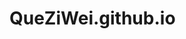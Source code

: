 # QueZiWei.github.io
<!DOCTYPE html PUBLIC "-//W3C//DTD HTML 4.01//EN">
<html>
<head>
  <title>CV</title>
  <style type="text/css">
  <link rel="stylesheet" href="mystyle.css">
</head>

<body>

<!-- 目录 -->
<ul class="navbar">
  <li><a href="index.html">mian page</a>
  <li><a href="musings.html">link1</a>
  <li><a href="town.html">link2</a>
  <li><a href="links.html">link3</a>
</ul>

<!-- 主要内容 -->
<h1>CV</h1>

<p>NAME: QUE ZI WEI
<p>Sex: male

<p>Birthday :04/08/1999
<p>Nation: Fu Jian China

<p>Phone number :
15059900518



<p>email: mbt1709313@xmu.edu.my


<!-- 签名和日期 -->
<address>EDUCATION BACKGROUND
<p> 2017/10-present    Xia Men university in Malaysia
<p>Main in computer science and technology
<p>Know basic operation of C++, python, unix shell script

</address>
<address>         27/12/2019   <address>

</body>
</html>
